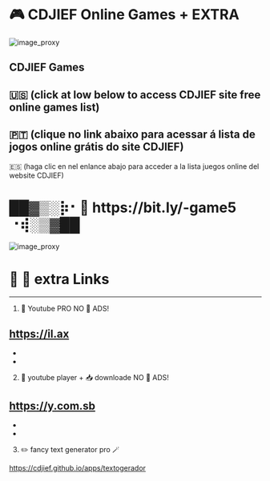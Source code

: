 
# 🎮 CDJIEF Online Games + EXTRA

![image_proxy](https://i.postimg.cc/ZnRG5dP3/CDJIEFGAMES1.png)


CDJIEF Games 
--------------
🇺🇸  (click at low below to access CDJIEF site free online games list) 
-
🇵🇹  (clique no link abaixo para acessar á lista de jogos online grátis do site CDJIEF) 
-
🇪🇸  (haga clic en nel enlance abajo para acceder a la lista juegos online del website CDJIEF)

<body>
 <h1>  ██▓▒­░⡷⠂🔗 https://bit.ly/-game5 ⠐⢾░▒­▓██ </h1>
 </body>

 ![image_proxy](https://user-images.githubusercontent.com/94624765/188360090-fac28893-0bfb-4def-adb5-ff2045aa23d8.png)
 
 
 
 # 🔗 🦜 extra Links
 ----------------
 
 1. 🎈 Youtube PRO NO 🛑 ADS!

https://il.ax
-
-
-
 2. 🧰 youtube player + 📥 downloade NO 🛑 ADS!

https://y.com.sb
-
-
-
3. ✏️ fancy text generator pro 🪄

https://cdjief.github.io/apps/textogerador
